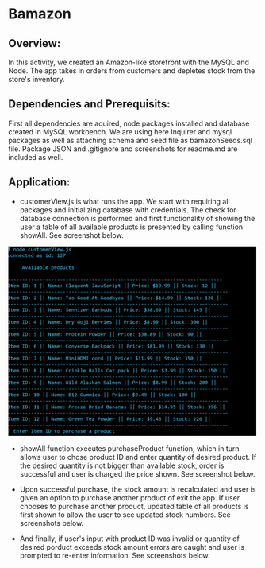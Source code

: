 # **Bamazon**

## Overview:

In this activity, we created an Amazon-like storefront with the MySQL and Node. The app takes in orders from customers and depletes stock from the store's inventory.

## Dependencies and Prerequisits:

First all dependencies are aquired, node packages installed and database created in MySQL workbench. We are using here Inquirer and mysql packages as well as attaching schema and seed file as bamazonSeeds.sql file. Package JSON and .gitignore and screenshots for readme.md are included as well.  


## Application:

* customerView.js is what runs the app. We start with requiring all packages and initializing database with credentials. The check for database connection is performed and first functionality of showing the user a table of all available products is presented by calling function showAll. See screenshot below. 
<img src="screenshots/productTable.png" width="500" >


* showAll function executes purchaseProduct function, which in turn allows user to chose product ID and enter quantity of desired product. If the desired quantity is not bigger than available stock, order is successful and user is charged the price shown. See screenshot below.


* Upon successful purchase, the stock amount is recalculated and user is given an option to purchase another product of exit the app. If user chooses to purchase another product, updated table of all products is first shown to allow the user to see updated stock numbers.
See screenshots below.


* And finally, if user's input with product ID was invalid or quantity of desired  porduct exceeds stock amount errors are caught and user is prompted to  re-enter information. See screenshots below. 
